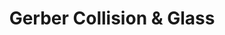 ---
title: "Gerber Collision & Glass"
url: /lafayette/gerber-collision-and-glass-farabee-drive-south/
shop: car repair
---